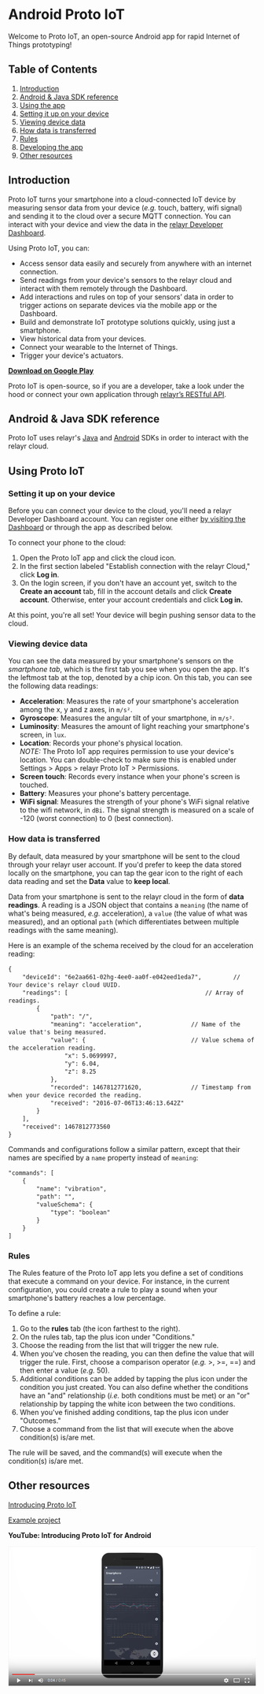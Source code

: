 # Android Proto IoT

Welcome to Proto IoT, an open-source Android app for rapid Internet of
Things prototyping!

## Table of Contents

1.  [Introduction](#introduction)
2.  [Android & Java SDK reference](#android--java-sdk-reference)
3.  [Using the app](#using-proto-iot)  
  1.  [Setting it up on your device](#setting-it-up-on-your-device)
  2.  [Viewing device data](#viewing-device-data)
  3.  [How data is transferred](#how-data-is-transferred)
  4.  [Rules](#rules)
4.  [Developing the app](#developing-the-app)
5.  [Other resources](#other-resources)

## Introduction

Proto IoT turns your smartphone into a cloud-connected IoT device by measuring
sensor data from your device (_e.g._ touch, battery, wifi signal) and sending
it to the cloud over a secure MQTT connection. You can interact with your
device and view the data in the [relayr Developer
Dashboard](http://developer.relayr.io).

Using Proto IoT, you can:

-  Access sensor data easily and securely from anywhere with an internet connection.
-  Send readings from your device's sensors to the relayr cloud and interact with them remotely through the Dashboard.
-  Add interactions and rules on top of your sensors’ data in order to trigger actions on separate devices via the mobile app or the Dashboard.
-  Build and demonstrate IoT prototype solutions quickly, using just a smartphone.
-  View historical data from your devices.
-  Connect your wearable to the Internet of Things.
-  Trigger your device's actuators.

[**Download on Google Play**](https://play.google.com/store/apps/details?id=io.relayr.iotsmartphone&hl=en)

Proto IoT is open-source, so if you are a developer, take a look under the
hood or connect your own application through [relayr’s RESTful API](http://docs.relayr.io/api).

## Android & Java SDK reference

Proto IoT uses relayr's [Java](https://relayr.github.io/java-sdk/) and
[Android](https://github.com/relayr/android-sdk) SDKs in order to interact
with the relayr cloud.

## Using Proto IoT

### Setting it up on your device

Before you can connect your device to the cloud, you'll need a relayr
Developer Dashboard account. You can register one either [by visiting the
Dashboard](http://developer.relayr.io) or through the app as described below.

To connect your phone to the cloud:

1.  Open the Proto IoT app and click the cloud icon.
2.  In the first section labeled "Establish connection with the relayr Cloud," click **Log in**.
3.  On the login screen, if you don't have an account yet, switch to the **Create an account** tab, fill in the account details and click **Create account**. Otherwise, enter your account credentials and click **Log in.**

At this point, you're all set! Your device will begin pushing sensor data to the cloud.

### Viewing device data

You can see the data measured by your smartphone's sensors on the _smartphone
tab_, which is the first tab you see when you open the app. It's the leftmost
tab at the top, denoted by a chip icon. On this tab, you can see the following
data readings:

-  **Acceleration**: Measures the rate of your smartphone's acceleration among the x, y and z axes, in `m/s²`.
-  **Gyroscope**: Measures the angular tilt of your smartphone, in `m/s²`.
-  **Luminosity**: Measures the amount of light reaching your smartphone's screen, in `lux`.
-  **Location**: Records your phone's physical location.  
  _NOTE:_ The Proto IoT app requires permission to use your device's location. You can double-check to make sure this is enabled under Settings > Apps > relayr Proto IoT > Permissions.
-  **Screen touch**: Records every instance when your phone's screen is touched.
-  **Battery**: Measures your phone's battery percentage.
-  **WiFi signal**: Measures the strength of your phone's WiFi signal relative to the wifi network, in `dBi`. The signal strength is measured on a scale of -120 (worst connection) to 0 (best connection).

### How data is transferred

By default, data measured by your smartphone will be sent to the cloud through
your relayr user account. If you'd prefer to keep the data stored locally on
the smartphone, you can tap the gear icon to the right of each data reading
and set the **Data** value to **keep local**.

Data from your smartphone is sent to the relayr cloud in the form of **data
readings**. A reading is a JSON object that contains a `meaning` (the name of
what's being measured, _e.g._ acceleration), a `value` (the value of what was
measured), and an optional `path` (which differentiates between multiple
readings with the same meaning).

Here is an example of the schema received by the cloud for an acceleration
reading:

```
{
    "deviceId": "6e2aa661-02hg-4ee0-aa0f-e042eed1eda7",			// Your device's relayr cloud UUID.
    "readings": [										// Array of readings.
        {
            "path": "/",
            "meaning": "acceleration",				// Name of the value that's being measured.
            "value": {								// Value schema of the acceleration reading.
                "x": 5.0699997,
                "y": 6.04,
                "z": 8.25
            },
            "recorded": 1467812771620,				// Timestamp from when your device recorded the reading.
            "received": "2016-07-06T13:46:13.642Z"
        }
    ],
    "received": 1467812773560
}
```

Commands and configurations follow a similar pattern, except that their names
are specified by a `name` property instead of `meaning`:

```
"commands": [
    {
        "name": "vibration",
        "path": "",
        "valueSchema": {
            "type": "boolean"
        }
    }
]
```

### Rules

The Rules feature of the Proto IoT app lets you define a set of conditions that execute a command on your device. For instance, in the current configuration, you could create a rule to play a sound when your smartphone's battery reaches a low percentage.

To define a rule:

1.  Go to the **rules** tab (the icon farthest to the right).
2.  On the rules tab, tap the plus icon under "Conditions."
3.  Choose the reading from the list that will trigger the new rule.
4.  When you've chosen the reading, you can then define the value that will trigger the rule. First, choose a comparison operator (_e.g._ >, >=, ==) and then enter a value (_e.g._ 50).
5.  Additional conditions can be added by tapping the plus icon under the condition you just created. You can also define whether the conditions have an "and" relationship (_i.e._ both conditions must be met) or an "or" relationship by tapping the white icon between the two conditions.
6.  When you've finished adding conditions, tap the plus icon under "Outcomes."
7.  Choose a command from the list that will execute when the above condition(s) is/are met.

The rule will be saved, and the command(s) will execute when the condition(s) is/are met.

## Other resources

[Introducing Proto IoT](http://blog.relayr.io/engineering/introducing-proto-iot-for-android)

[Example project](https://github.com/bernardpletikosa/droidcon-workshop-2016)

**YouTube: Introducing Proto IoT for Android**

[![Introducing Proto IoT for Android](video_tmb.png)](https://www.youtube.com/watch?v=s55vkryfQSY "Introducing Proto IoT for Android | relayr")